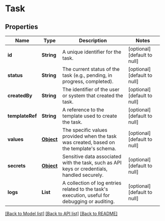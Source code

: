 # Task
## Properties

| Name | Type | Description | Notes |
|------------ | ------------- | ------------- | -------------|
| **id** | **String** | A unique identifier for the task. | [optional] [default to null] |
| **status** | **String** | The current status of the task (e.g., pending, in progress, completed). | [optional] [default to null] |
| **createdBy** | **String** | The identifier of the user or system that created the task. | [optional] [default to null] |
| **templateRef** | **String** | A reference to the template used to create the task. | [optional] [default to null] |
| **values** | [**Object**](.md) | The specific values provided when the task was created, based on the template&#39;s schema. | [optional] [default to null] |
| **secrets** | [**Object**](.md) | Sensitive data associated with the task, such as API keys or credentials, handled securely. | [optional] [default to null] |
| **logs** | **List** | A collection of log entries related to the task&#39;s execution, useful for debugging or auditing. | [optional] [default to null] |

[[Back to Model list]](../README.md#documentation-for-models) [[Back to API list]](../README.md#documentation-for-api-endpoints) [[Back to README]](../README.md)

